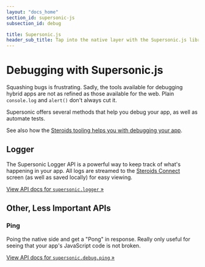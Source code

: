 ```yaml
---
layout: "docs_home"
section_id: supersonic-js
subsection_id: debug

title: Supersonic.js
header_sub_title: Tap into the native layer with the Supersonic.js library
---
```

# Debugging with Supersonic.js

Squashing bugs is frustrating. Sadly, the tools available for debugging hybrid apps are not as refined as those available for the web. Plain `console.log` and `alert()` don't always cut it.

Supersonic offers several methods that help you debug your app, as well as automate tests.

See also how the [Steroids tooling helps you with debugging your app](/steroids/).

## Logger
The Supersonic Logger API is a powerful way to keep track of what's happening in your app. All logs are streamed to the [Steroids Connect](TODO) screen (as well as saved locally) for easy viewing.

[View API docs for `supersonic.logger` &raquo;](/supersonic/api/core/logger/)

## Other, Less Important APIs

### Ping

Poing the native side and get a "Pong" in response. Really only useful for seeing that your app's JavaScript code is not broken.

[View API docs for `supersonic.debug.ping` &raquo;](/supersonic/api/core/ping/)
